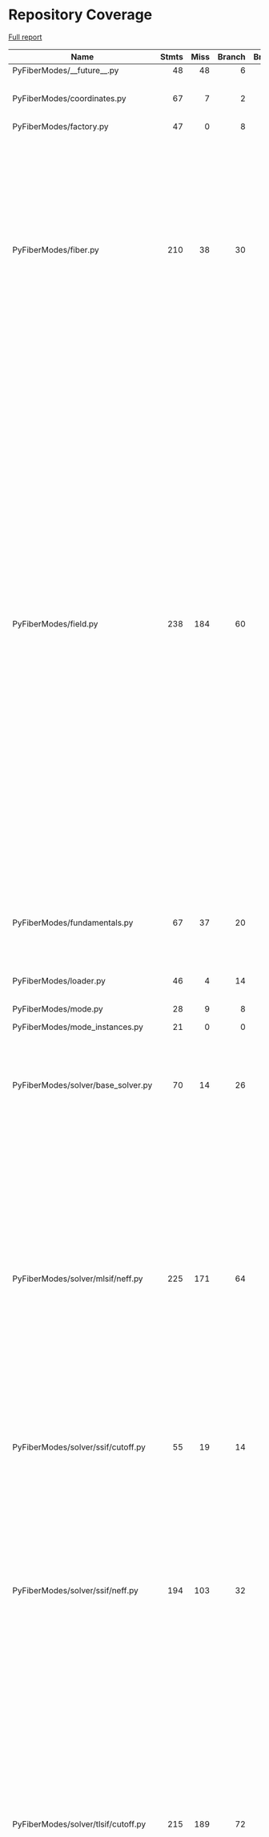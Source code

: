 # Repository Coverage

[Full report](https://htmlpreview.github.io/?https://github.com/MartinPdeS/PyFiberModes/blob/python-coverage-comment-action-data/htmlcov/index.html)

| Name                                |    Stmts |     Miss |   Branch |   BrPart |   Cover |   Missing |
|------------------------------------ | -------: | -------: | -------: | -------: | ------: | --------: |
| PyFiberModes/\_\_future\_\_.py      |       48 |       48 |        6 |        0 |      0% |     4-106 |
| PyFiberModes/coordinates.py         |       67 |        7 |        2 |        0 |     87% |46, 88, 100, 117-120 |
| PyFiberModes/factory.py             |       47 |        0 |        8 |        0 |    100% |           |
| PyFiberModes/fiber.py               |      210 |       38 |       30 |        1 |     78% |105, 117, 139-141, 197-200, 228-230, 260-264, 297, 348-362, 418-426, 580->583, 606-613, 628-637, 640-648 |
| PyFiberModes/field.py               |      238 |      184 |       60 |        0 |     18% |24-30, 33, 75, 116-122, 142-144, 164-166, 212-229, 274-292, 330-343, 388-404, 449-465, 499-512, 546-555, 589-604, 639-656, 691-707, 737-747, 777-796, 826-842, 873-880, 911-924, 959-974, 995-1003, 1023-1029, 1051-1063, 1086-1090, 1096, 1118-1135 |
| PyFiberModes/fundamentals.py        |       67 |       37 |       20 |        1 |     40% |29-31, 57-60, 131-137, 203-206, 241-275 |
| PyFiberModes/loader.py              |       46 |        4 |       14 |        2 |     90% |42, 162-164 |
| PyFiberModes/mode.py                |       28 |        9 |        8 |        0 |     53% |30-35, 41-45 |
| PyFiberModes/mode\_instances.py     |       21 |        0 |        0 |        0 |    100% |           |
| PyFiberModes/solver/base\_solver.py |       70 |       14 |       26 |        9 |     74% |23, 38->41, 44, 50-51, 56, 62->66, 68-74, 113, 118, 166-167 |
| PyFiberModes/solver/mlsif/neff.py   |      225 |      171 |       64 |        7 |     22% |16-17, 37-38, 41, 44, 50-53, 56-63, 75-82, 85-86, 102-103, 121-182, 198-229, 261-273, 293, 311-355, 373, 395-452, 491-511, 514-536, 539-578, 581 |
| PyFiberModes/solver/ssif/cutoff.py  |       55 |       19 |       14 |        3 |     65% |33-34, 48-64, 75-88, 108-109 |
| PyFiberModes/solver/ssif/neff.py    |      194 |      103 |       32 |        8 |     46% |32-35, 58, 83, 101, 103, 105, 106->exit, 141, 184-198, 232-251, 286-313, 330-387, 404, 470-472, 489-497, 565-570 |
| PyFiberModes/solver/tlsif/cutoff.py |      215 |      189 |       72 |        0 |      9% |23-24, 29-48, 51-80, 98-133, 145-165, 179-198, 212-226, 240-256, 270-286, 300-311, 314-339, 343-374, 377-394 |
| PyFiberModes/stepindex.py           |      127 |       80 |       22 |        1 |     35% |54, 112, 239-306, 334-372, 410-444 |
| PyFiberModes/tools/utils.py         |       11 |        0 |        4 |        0 |    100% |           |
| PyFiberModes/wavelength.py          |       39 |        1 |       12 |        1 |     96% |        53 |
|                           **TOTAL** | **1708** |  **904** |  **394** |   **33** | **43%** |           |


## Setup coverage badge

Below are examples of the badges you can use in your main branch `README` file.

### Direct image

[![Coverage badge](https://raw.githubusercontent.com/MartinPdeS/PyFiberModes/python-coverage-comment-action-data/badge.svg)](https://htmlpreview.github.io/?https://github.com/MartinPdeS/PyFiberModes/blob/python-coverage-comment-action-data/htmlcov/index.html)

This is the one to use if your repository is private or if you don't want to customize anything.

### [Shields.io](https://shields.io) Json Endpoint

[![Coverage badge](https://img.shields.io/endpoint?url=https://raw.githubusercontent.com/MartinPdeS/PyFiberModes/python-coverage-comment-action-data/endpoint.json)](https://htmlpreview.github.io/?https://github.com/MartinPdeS/PyFiberModes/blob/python-coverage-comment-action-data/htmlcov/index.html)

Using this one will allow you to [customize](https://shields.io/endpoint) the look of your badge.
It won't work with private repositories. It won't be refreshed more than once per five minutes.

### [Shields.io](https://shields.io) Dynamic Badge

[![Coverage badge](https://img.shields.io/badge/dynamic/json?color=brightgreen&label=coverage&query=%24.message&url=https%3A%2F%2Fraw.githubusercontent.com%2FMartinPdeS%2FPyFiberModes%2Fpython-coverage-comment-action-data%2Fendpoint.json)](https://htmlpreview.github.io/?https://github.com/MartinPdeS/PyFiberModes/blob/python-coverage-comment-action-data/htmlcov/index.html)

This one will always be the same color. It won't work for private repos. I'm not even sure why we included it.

## What is that?

This branch is part of the
[python-coverage-comment-action](https://github.com/marketplace/actions/python-coverage-comment)
GitHub Action. All the files in this branch are automatically generated and may be
overwritten at any moment.